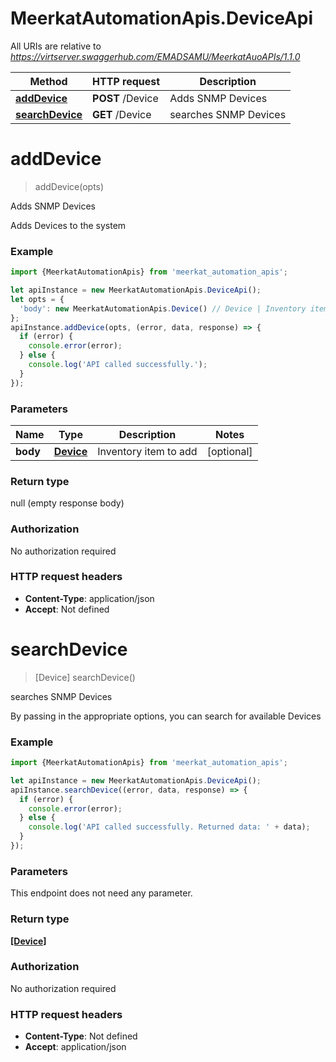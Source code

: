 # MeerkatAutomationApis.DeviceApi

All URIs are relative to *https://virtserver.swaggerhub.com/EMADSAMU/MeerkatAuoAPIs/1.1.0*

Method | HTTP request | Description
------------- | ------------- | -------------
[**addDevice**](DeviceApi.md#addDevice) | **POST** /Device | Adds SNMP Devices
[**searchDevice**](DeviceApi.md#searchDevice) | **GET** /Device | searches SNMP Devices

<a name="addDevice"></a>
# **addDevice**
> addDevice(opts)

Adds SNMP Devices

Adds Devices to the system

### Example
```javascript
import {MeerkatAutomationApis} from 'meerkat_automation_apis';

let apiInstance = new MeerkatAutomationApis.DeviceApi();
let opts = { 
  'body': new MeerkatAutomationApis.Device() // Device | Inventory item to add
};
apiInstance.addDevice(opts, (error, data, response) => {
  if (error) {
    console.error(error);
  } else {
    console.log('API called successfully.');
  }
});
```

### Parameters

Name | Type | Description  | Notes
------------- | ------------- | ------------- | -------------
 **body** | [**Device**](Device.md)| Inventory item to add | [optional] 

### Return type

null (empty response body)

### Authorization

No authorization required

### HTTP request headers

 - **Content-Type**: application/json
 - **Accept**: Not defined

<a name="searchDevice"></a>
# **searchDevice**
> [Device] searchDevice()

searches SNMP Devices

By passing in the appropriate options, you can search for available Devices 

### Example
```javascript
import {MeerkatAutomationApis} from 'meerkat_automation_apis';

let apiInstance = new MeerkatAutomationApis.DeviceApi();
apiInstance.searchDevice((error, data, response) => {
  if (error) {
    console.error(error);
  } else {
    console.log('API called successfully. Returned data: ' + data);
  }
});
```

### Parameters
This endpoint does not need any parameter.

### Return type

[**[Device]**](Device.md)

### Authorization

No authorization required

### HTTP request headers

 - **Content-Type**: Not defined
 - **Accept**: application/json


